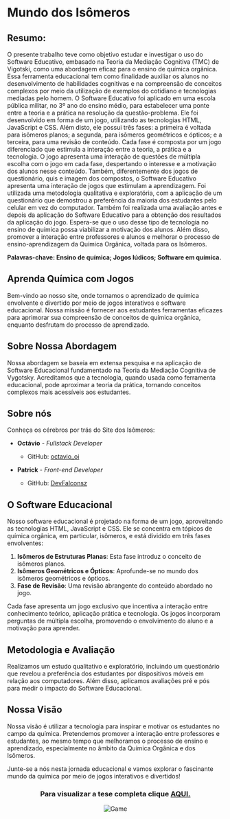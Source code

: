 # Mundo dos Isômeros 
## Resumo: 

O presente trabalho teve como objetivo estudar e investigar o uso do Software Educativo, embasado na Teoria da Mediação Cognitiva (TMC) de Vigotski, como uma abordagem eficaz para o ensino de química orgânica. Essa ferramenta educacional tem como finalidade auxiliar os alunos no desenvolvimento de habilidades cognitivas e na compreensão de conceitos complexos por meio da utilização de exemplos do cotidiano e tecnologias mediadas pelo homem. O Software Educativo foi aplicado em uma escola pública militar, no 3º ano do ensino médio, para estabelecer uma ponte entre a teoria e a prática na resolução da questão-problema. Ele foi desenvolvido em forma de um jogo, utilizando as tecnologias HTML, JavaScript e CSS. Além disto, ele possui três fases: a primeira é voltada para isômeros planos; a segunda, para isômeros geométricos e ópticos; e a terceira, para uma revisão de conteúdo. Cada fase é composta por um jogo diferenciado que estimula a interação entre a teoria, a prática e a tecnologia. O jogo apresenta uma interação de questões de múltipla escolha com o jogo em cada fase, despertando o interesse e a motivação dos alunos nesse conteúdo. Também, diferentemente dos jogos de questionário, quis e imagem dos compostos, o Software Educativo apresenta uma interação de jogos que estimulam a aprendizagem. Foi utilizada uma metodologia qualitativa e exploratória, com a aplicação de um questionário que demostrou a preferência da maioria dos estudantes pelo celular em vez do computador. Também foi realizada uma avaliação antes e depois da aplicação do Software Educativo para a obtenção dos resultados da aplicação do jogo. Espera-se que o uso desse tipo de tecnologia no ensino de química possa viabilizar a motivação dos alunos. Além disso, promover a interação entre professores e alunos e melhorar o processo de ensino-aprendizagem da Química Orgânica, voltada para os Isômeros. 

**Palavras-chave: Ensino de química; Jogos lúdicos; Software em química.**

<!--### [Tese completa](https://github.com/Vagetti-dev/Mundo-dos-Isomeros/blob/main/.github/Tese.pdf)
![Game](https://github.com/Vagetti-dev/Gif/blob/main/giphy.gif)
-->

## Aprenda Química com Jogos

Bem-vindo ao nosso site, onde tornamos o aprendizado de química envolvente e divertido por meio de jogos interativos e software educacional. Nossa missão é fornecer aos estudantes ferramentas eficazes para aprimorar sua compreensão de conceitos de química orgânica, enquanto desfrutam do processo de aprendizado.

## Sobre Nossa Abordagem

Nossa abordagem se baseia em extensa pesquisa e na aplicação de Software Educacional fundamentado na Teoria da Mediação Cognitiva de Vygotsky. Acreditamos que a tecnologia, quando usada como ferramenta educacional, pode aproximar a teoria da prática, tornando conceitos complexos mais acessíveis aos estudantes.

## Sobre nós

Conheça os cérebros por trás do Site dos Isômeros:

- **Octávio** - *Fullstack Developer*
   - GitHub: [octavio_oi](https://github.com/octavio-oi)

- **Patrick** - *Front-end Developer*
   - GitHub: [DevFalconsz](https://github.com/DevFalconsz)

## O Software Educacional

Nosso software educacional é projetado na forma de um jogo, aproveitando as tecnologias HTML, JavaScript e CSS. Ele se concentra em tópicos de química orgânica, em particular, isômeros, e está dividido em três fases envolventes:

1. **Isômeros de Estruturas Planas**: Esta fase introduz o conceito de isômeros planos.
2. **Isômeros Geométricos e Ópticos**: Aprofunde-se no mundo dos isômeros geométricos e ópticos.
3. **Fase de Revisão**: Uma revisão abrangente do conteúdo abordado no jogo.

Cada fase apresenta um jogo exclusivo que incentiva a interação entre conhecimento teórico, aplicação prática e tecnologia. Os jogos incorporam perguntas de múltipla escolha, promovendo o envolvimento do aluno e a motivação para aprender.

## Metodologia e Avaliação

Realizamos um estudo qualitativo e exploratório, incluindo um questionário que revelou a preferência dos estudantes por dispositivos móveis em relação aos computadores. Além disso, aplicamos avaliações pré e pós para medir o impacto do Software Educacional.

## Nossa Visão

Nossa visão é utilizar a tecnologia para inspirar e motivar os estudantes no campo da química. Pretendemos promover a interação entre professores e estudantes, ao mesmo tempo que melhoramos o processo de ensino e aprendizado, especialmente no âmbito da Química Orgânica e dos Isômeros.

Junte-se a nós nesta jornada educacional e vamos explorar o fascinante mundo da química por meio de jogos interativos e divertidos!


<div align="center">
  <h3>Para visualizar a tese completa clique <a href="https://github.com/Vagetti-dev/Mundo-dos-Isomeros/blob/main/.github/Tese.pdf">AQUI.</a></h3>
  <img src="https://github.com/Vagetti-dev/Gif/blob/main/giphy.gif" alt="Game">
</div>

